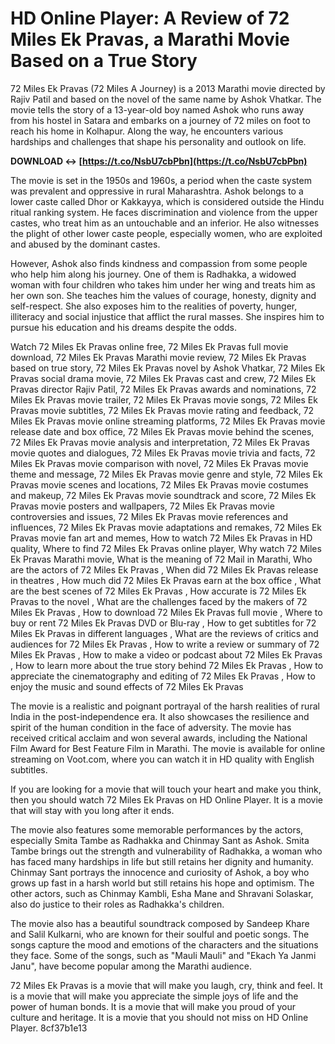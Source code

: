 # HD Online Player: A Review of 72 Miles Ek Pravas, a Marathi Movie Based on a True Story
 
72 Miles Ek Pravas (72 Miles A Journey) is a 2013 Marathi movie directed by Rajiv Patil and based on the novel of the same name by Ashok Vhatkar. The movie tells the story of a 13-year-old boy named Ashok who runs away from his hostel in Satara and embarks on a journey of 72 miles on foot to reach his home in Kolhapur. Along the way, he encounters various hardships and challenges that shape his personality and outlook on life.
 
**DOWNLOAD ↔ [https://t.co/NsbU7cbPbn](https://t.co/NsbU7cbPbn)**


 
The movie is set in the 1950s and 1960s, a period when the caste system was prevalent and oppressive in rural Maharashtra. Ashok belongs to a lower caste called Dhor or Kakkayya, which is considered outside the Hindu ritual ranking system. He faces discrimination and violence from the upper castes, who treat him as an untouchable and an inferior. He also witnesses the plight of other lower caste people, especially women, who are exploited and abused by the dominant castes.
 
However, Ashok also finds kindness and compassion from some people who help him along his journey. One of them is Radhakka, a widowed woman with four children who takes him under her wing and treats him as her own son. She teaches him the values of courage, honesty, dignity and self-respect. She also exposes him to the realities of poverty, hunger, illiteracy and social injustice that afflict the rural masses. She inspires him to pursue his education and his dreams despite the odds.
 
Watch 72 Miles Ek Pravas online free,  72 Miles Ek Pravas full movie download,  72 Miles Ek Pravas Marathi movie review,  72 Miles Ek Pravas based on true story,  72 Miles Ek Pravas novel by Ashok Vhatkar,  72 Miles Ek Pravas social drama movie,  72 Miles Ek Pravas cast and crew,  72 Miles Ek Pravas director Rajiv Patil,  72 Miles Ek Pravas awards and nominations,  72 Miles Ek Pravas movie trailer,  72 Miles Ek Pravas movie songs,  72 Miles Ek Pravas movie subtitles,  72 Miles Ek Pravas movie rating and feedback,  72 Miles Ek Pravas movie online streaming platforms,  72 Miles Ek Pravas movie release date and box office,  72 Miles Ek Pravas movie behind the scenes,  72 Miles Ek Pravas movie analysis and interpretation,  72 Miles Ek Pravas movie quotes and dialogues,  72 Miles Ek Pravas movie trivia and facts,  72 Miles Ek Pravas movie comparison with novel,  72 Miles Ek Pravas movie theme and message,  72 Miles Ek Pravas movie genre and style,  72 Miles Ek Pravas movie scenes and locations,  72 Miles Ek Pravas movie costumes and makeup,  72 Miles Ek Pravas movie soundtrack and score,  72 Miles Ek Pravas movie posters and wallpapers,  72 Miles Ek Pravas movie controversies and issues,  72 Miles Ek Pravas movie references and influences,  72 Miles Ek Pravas movie adaptations and remakes,  72 Miles Ek Pravas movie fan art and memes,  How to watch 72 Miles Ek Pravas in HD quality,  Where to find 72 Miles Ek Pravas online player,  Why watch 72 Miles Ek Pravas Marathi movie,  What is the meaning of 72 Mail in Marathi,  Who are the actors of 72 Miles Ek Pravas ,  When did 72 Miles Ek Pravas release in theatres ,  How much did 72 Miles Ek Pravas earn at the box office ,  What are the best scenes of 72 Miles Ek Pravas ,  How accurate is 72 Miles Ek Pravas to the novel ,  What are the challenges faced by the makers of 72 Miles Ek Pravas ,  How to download 72 Miles Ek Pravas full movie ,  Where to buy or rent 72 Miles Ek Pravas DVD or Blu-ray ,  How to get subtitles for 72 Miles Ek Pravas in different languages ,  What are the reviews of critics and audiences for 72 Miles Ek Pravas ,  How to write a review or summary of 72 Miles Ek Pravas ,  How to make a video or podcast about 72 Miles Ek Pravas ,  How to learn more about the true story behind 72 Miles Ek Pravas ,  How to appreciate the cinematography and editing of 72 Miles Ek Pravas ,  How to enjoy the music and sound effects of 72 Miles Ek Pravas
 
The movie is a realistic and poignant portrayal of the harsh realities of rural India in the post-independence era. It also showcases the resilience and spirit of the human condition in the face of adversity. The movie has received critical acclaim and won several awards, including the National Film Award for Best Feature Film in Marathi. The movie is available for online streaming on Voot.com, where you can watch it in HD quality with English subtitles.
 
If you are looking for a movie that will touch your heart and make you think, then you should watch 72 Miles Ek Pravas on HD Online Player. It is a movie that will stay with you long after it ends.
  
The movie also features some memorable performances by the actors, especially Smita Tambe as Radhakka and Chinmay Sant as Ashok. Smita Tambe brings out the strength and vulnerability of Radhakka, a woman who has faced many hardships in life but still retains her dignity and humanity. Chinmay Sant portrays the innocence and curiosity of Ashok, a boy who grows up fast in a harsh world but still retains his hope and optimism. The other actors, such as Chinmay Kambli, Esha Mane and Shravani Solaskar, also do justice to their roles as Radhakka's children.
 
The movie also has a beautiful soundtrack composed by Sandeep Khare and Salil Kulkarni, who are known for their soulful and poetic songs. The songs capture the mood and emotions of the characters and the situations they face. Some of the songs, such as "Mauli Mauli" and "Ekach Ya Janmi Janu", have become popular among the Marathi audience.
 
72 Miles Ek Pravas is a movie that will make you laugh, cry, think and feel. It is a movie that will make you appreciate the simple joys of life and the power of human bonds. It is a movie that will make you proud of your culture and heritage. It is a movie that you should not miss on HD Online Player.
 8cf37b1e13
 
